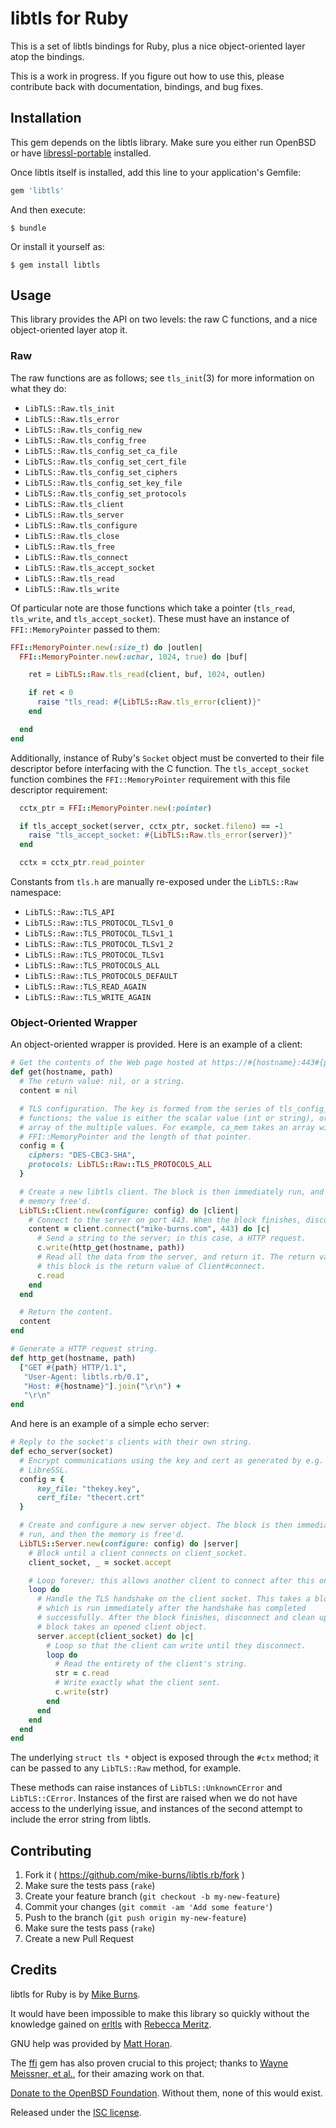 # libtls for Ruby

This is a set of libtls bindings for Ruby, plus a nice object-oriented layer
atop the bindings.

This is a work in progress. If you figure out how to use this, please
contribute back with documentation, bindings, and bug fixes.

## Installation

This gem depends on the libtls library. Make sure you either run OpenBSD or
have [libressl-portable] installed.

Once libtls itself is installed, add this line to your application's Gemfile:

```ruby
gem 'libtls'
```

And then execute:

    $ bundle

Or install it yourself as:

    $ gem install libtls

[libressl-portable]: http://www.libressl.org/releases.html

## Usage

This library provides the API on two levels: the raw C functions, and a nice
object-oriented layer atop it.

### Raw

The raw functions are as follows; see `tls_init`(3) for more information on what
they do:

- `LibTLS::Raw.tls_init`
- `LibTLS::Raw.tls_error`
- `LibTLS::Raw.tls_config_new`
- `LibTLS::Raw.tls_config_free`
- `LibTLS::Raw.tls_config_set_ca_file`
- `LibTLS::Raw.tls_config_set_cert_file`
- `LibTLS::Raw.tls_config_set_ciphers`
- `LibTLS::Raw.tls_config_set_key_file`
- `LibTLS::Raw.tls_config_set_protocols`
- `LibTLS::Raw.tls_client`
- `LibTLS::Raw.tls_server`
- `LibTLS::Raw.tls_configure`
- `LibTLS::Raw.tls_close`
- `LibTLS::Raw.tls_free`
- `LibTLS::Raw.tls_connect`
- `LibTLS::Raw.tls_accept_socket`
- `LibTLS::Raw.tls_read`
- `LibTLS::Raw.tls_write`

Of particular note are those functions which take a pointer (`tls_read`,
`tls_write`, and `tls_accept_socket`). These must have an instance of
`FFI::MemoryPointer` passed to them:

```ruby
FFI::MemoryPointer.new(:size_t) do |outlen|
  FFI::MemoryPointer.new(:uchar, 1024, true) do |buf|

    ret = LibTLS::Raw.tls_read(client, buf, 1024, outlen)

    if ret < 0
      raise "tls_read: #{LibTLS::Raw.tls_error(client)}"
    end

  end
end
```

Additionally, instance of Ruby's `Socket` object must be converted to their
file descriptor before interfacing with the C function. The `tls_accept_socket`
function combines the `FFI::MemoryPointer` requirement with this file
descriptor requirement:

```ruby
  cctx_ptr = FFI::MemoryPointer.new(:pointer)

  if tls_accept_socket(server, cctx_ptr, socket.fileno) == -1
    raise "tls_accept_socket: #{LibTLS::Raw.tls_error(server)}"
  end

  cctx = cctx_ptr.read_pointer
```

Constants from `tls.h` are manually re-exposed under the `LibTLS::Raw`
namespace:

- `LibTLS::Raw::TLS_API`
- `LibTLS::Raw::TLS_PROTOCOL_TLSv1_0`
- `LibTLS::Raw::TLS_PROTOCOL_TLSv1_1`
- `LibTLS::Raw::TLS_PROTOCOL_TLSv1_2`
- `LibTLS::Raw::TLS_PROTOCOL_TLSv1`
- `LibTLS::Raw::TLS_PROTOCOLS_ALL`
- `LibTLS::Raw::TLS_PROTOCOLS_DEFAULT`
- `LibTLS::Raw::TLS_READ_AGAIN`
- `LibTLS::Raw::TLS_WRITE_AGAIN`

### Object-Oriented Wrapper

An object-oriented wrapper is provided. Here is an example of a client:

```ruby
# Get the contents of the Web page hosted at https://#{hostname}:443#{path} .
def get(hostname, path)
  # The return value: nil, or a string.
  content = nil

  # TLS configuration. The key is formed from the series of tls_config_set_*
  # functions; the value is either the scalar value (int or string), or an
  # array of the multiple values. For example, ca_mem takes an array with the
  # FFI::MemoryPointer and the length of that pointer.
  config = {
    ciphers: "DES-CBC3-SHA",
    protocols: LibTLS::Raw::TLS_PROTOCOLS_ALL
  }

  # Create a new libtls client. The block is then immediately run, and then the
  # memory free'd.
  LibTLS::Client.new(configure: config) do |client|
    # Connect to the server on port 443. When the block finishes, disconnect.
    content = client.connect("mike-burns.com", 443) do |c|
      # Send a string to the server; in this case, a HTTP request.
      c.write(http_get(hostname, path))
      # Read all the data from the server, and return it. The return value of
      # this block is the return value of Client#connect.
      c.read
    end
  end

  # Return the content.
  content
end

# Generate a HTTP request string.
def http_get(hostname, path)
  ["GET #{path} HTTP/1.1",
   "User-Agent: libtls.rb/0.1",
   "Host: #{hostname}"].join("\r\n") +
   "\r\n"
end
```

And here is an example of a simple echo server:

```ruby
# Reply to the socket's clients with their own string.
def echo_server(socket)
  # Encrypt communications using the key and cert as generated by e.g.
  # LibreSSL.
  config = {
      key_file: "thekey.key",
      cert_file: "thecert.crt"
  }

  # Create and configure a new server object. The block is then immediately
  # run, and then the memory is free'd.
  LibTLS::Server.new(configure: config) do |server|
    # Block until a client connects on client_socket.
    client_socket, _ = socket.accept

    # Loop forever; this allows another client to connect after this one.
    loop do
      # Handle the TLS handshake on the client socket. This takes a block,
      # which is run immediately after the handshake has completed
      # successfully. After the block finishes, disconnect and clean up. The
      # block takes an opened client object.
      server.accept(client_socket) do |c|
        # Loop so that the client can write until they disconnect.
        loop do
          # Read the entirety of the client's string.
          str = c.read
          # Write exactly what the client sent.
          c.write(str)
        end
      end
    end
  end
end
```

The underlying `struct tls *` object is exposed through the `#ctx` method; it
can be passed to any `LibTLS::Raw` method, for example.

These methods can raise instances of `LibTLS::UnknownCError` and
`LibTLS::CError`. Instances of the first are raised when we do not have access
to the underlying issue, and instances of the second attempt to include the
error string from libtls.

## Contributing

1. Fork it ( https://github.com/mike-burns/libtls.rb/fork )
2. Make sure the tests pass (`rake`)
3. Create your feature branch (`git checkout -b my-new-feature`)
4. Commit your changes (`git commit -am 'Add some feature'`)
5. Push to the branch (`git push origin my-new-feature`)
6. Make sure the tests pass (`rake`)
7. Create a new Pull Request

## Credits

libtls for Ruby is by [Mike Burns].

It would have been impossible to make this library so quickly without the
knowledge gained on [erltls] with [Rebecca Meritz].

GNU help was provided by [Matt Horan].

The [ffi] gem has also proven crucial to this project; thanks to
[Wayne Meissner, et al.][ffi credits], for their amazing work on that.

[Donate to the OpenBSD Foundation][donate]. Without them, none of this would
exist.

Released under the [ISC license][LICENSE].

[Mike Burns]: https://mike-burns.com
[Rebecca Meritz]: http://rebecca.meritz.com/
[Matt Horan]: https://matthoran.com/
[LICENSE]: LICENSE
[donate]: http://www.openbsdfoundation.org/donations.html
[ffi]: https://github.com/ffi/ffi/wiki
[ffi credits]: https://github.com/ffi/ffi/#credits
[erltls]: https://github.com/meritz-burns/erltls
